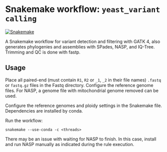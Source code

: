 # Snakemake workflow: `yeast_variant calling`

[![Snakemake](https://img.shields.io/badge/snakemake-≥6.3.0-brightgreen.svg)](https://snakemake.github.io)



A Snakemake workflow for variant detection and filtering with GATK 4, also generates phylogenies and assemblies with SPades, NASP, and IQ-Tree.
Trimming and QC is done with fastp.


## Usage

Place all paired-end (must contain `R1`, `R2` or `_1`, `_2` in their file names) `.fastq` or `fastq.gz` files in the Fastq directory.
Configure the reference genome files. For NASP, a genome file with mitochondrial genome removed can be used.

Configure the reference genomes and ploidy settings in the Snakemake file. Dependencies are installed by conda.

Run the workflow:

```
snakemake --use-conda -c <threads>
```

There may be an issue with waiting for NASP to finish. In this case, install and run NASP manually as indicated during the rule execution.
